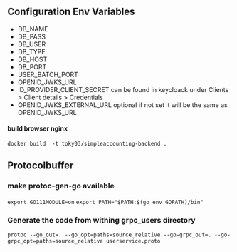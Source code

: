 ## Configuration Env Variables
- DB_NAME
- DB_PASS
- DB_USER
- DB_TYPE
- DB_HOST
- DB_PORT
- USER_BATCH_PORT
- OPENID_JWKS_URL
- ID_PROVIDER_CLIENT_SECRET can be found in keycloack under Clients > Client details > Credentials
- OPENID_JWKS_EXTERNAL_URL optional if not set it will be the same as OPENID_JWKS_URL
#### build browser nginx
`docker build  -t toky03/simpleaccounting-backend .`

## Protocolbuffer
### make protoc-gen-go available
`export GO111MODULE=on`
`export PATH="$PATH:$(go env GOPATH)/bin"`

### Generate the code from withing grpc_users directory
`protoc --go_out=. --go_opt=paths=source_relative --go-grpc_out=. --go-grpc_opt=paths=source_relative userservice.proto                            `


